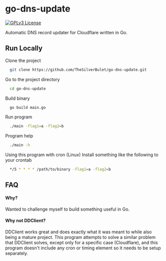
# go-dns-update

[![GPLv3 License](https://img.shields.io/badge/License-GPL%20v3-yellow.svg)](https://choosealicense.com/licenses/gpl-3.0/)

Automatic DNS record updater for Cloudflare written in Go.


## Run Locally

Clone the project

```bash
  git clone https://github.com/TheSilverBulet/go-dns-update.git
```

Go to the project directory

```bash
  cd go-dns-update
```

Build binary

```bash
  go build main.go
```

Run program

```bash
  ./main -flag1=a -flag2=b
```

Program help

```bash
  ./main -h
```

Using this program with cron (Linux)
  Install something like the following to your crontab

```bash
  */5 * * * * /path/to/binary -flag1=a -flag2=b
```


## FAQ

#### Why?

Wanted to challenge myself to build something useful in Go.

#### Why not DDClient?

DDClient works great and does exactly what it was meant to while also being a mature project. This program attempts to solve a similar problem that DDClient solves, except only for a specific case (Cloudflare), and this program doesn't include any cron or timing element so it needs to be setup separately.

